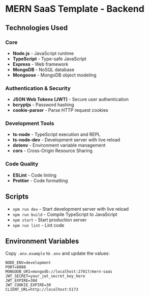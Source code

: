 # MERN SaaS Template - Backend

## Technologies Used

### Core
- **Node.js** - JavaScript runtime
- **TypeScript** - Type-safe JavaScript
- **Express** - Web framework
- **MongoDB** - NoSQL database
- **Mongoose** - MongoDB object modeling

### Authentication & Security
- **JSON Web Tokens (JWT)** - Secure user authentication
- **bcryptjs** - Password hashing
- **cookie-parser** - Parse HTTP request cookies

### Development Tools
- **ts-node** - TypeScript execution and REPL
- **ts-node-dev** - Development server with live reload
- **dotenv** - Environment variable management
- **cors** - Cross-Origin Resource Sharing

### Code Quality
- **ESLint** - Code linting
- **Prettier** - Code formatting

## Scripts

- `npm run dev` - Start development server with live reload
- `npm run build` - Compile TypeScript to JavaScript
- `npm start` - Start production server
- `npm run lint` - Lint code

## Environment Variables

Copy `.env.example` to `.env` and update the values:

```env
NODE_ENV=development
PORT=8080
MONGODB_URI=mongodb://localhost:27017/mern-saas
JWT_SECRET=your_jwt_secret_key_here
JWT_EXPIRE=30d
JWT_COOKIE_EXPIRE=30
CLIENT_URL=http://localhost:5173
```
